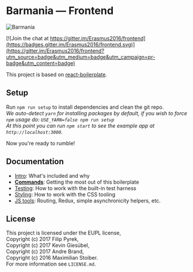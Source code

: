 # Barmania — Frontend

![Barmania](https://cloud.githubusercontent.com/assets/6282843/20839771/1fb613e0-b8ae-11e6-888f-2fec2741e996.png)

[![Join the chat at https://gitter.im/Erasmus2016/frontend](https://badges.gitter.im/Erasmus2016/frontend.svg)](https://gitter.im/Erasmus2016/frontend?utm_source=badge&utm_medium=badge&utm_campaign=pr-badge&utm_content=badge)

This project is based on [react-boilerplate](https://github.com/mxstbr/react-boilerplate).

## Setup
Run `npm run setup` to install dependencies and clean the git repo.<br />
*We auto-detect `yarn` for installing packages by default, if you wish to force `npm` usage do: `USE_YARN=false npm run setup`*<br />
*At this point you can run `npm start` to see the example app at `http://localhost:3000`.*

Now you're ready to rumble!

## Documentation

- [Intro](docs/general): What's included and why
- [**Commands**](docs/general/commands.md): Getting the most out of this boilerplate
- [Testing](docs/testing): How to work with the built-in test harness
- [Styling](docs/css): How to work with the CSS tooling
- [JS tools](docs/js): Routing, Redux, simple asynchronicity helpers, etc.

## License

This project is licensed under the EUPL license,<br>
Copyright (c) 2017 Filip Pyrek,<br>
Copyright (c) 2017 Kevin Giesübel,<br>
Copyright (c) 2017 Andre Brand,<br>
Copyright (c) 2016 Maximilian Stoiber.<br>
For more information see `LICENSE.md`.
